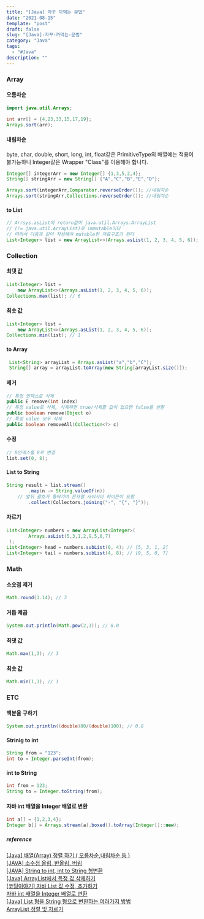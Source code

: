 ```yaml
---
title: "[Java] 자꾸 까먹는 문법"
date: "2021-08-15"
template: "post"
draft: false
slug: "[Java]-자꾸-까먹는-문법"
category: "Java"
tags:
  - "#Java"
description: ""
---
```


### Array

#### 오름차순
```Java
import java.util.Arrays;

int arr[] = {4,23,33,15,17,19};
Arrays.sort(arr);
```

#### 내림차순

byte, char, double, short, long, int, float같은  PrimitiveType의 배열에는 적용이 불가능하니 Integer같은 Wrapper "Class"를 이용해야 합니다.

```Java
Integer[] integerArr = new Integer[] {1,3,5,2,4};
String[] stringArr = new String[] {"A","C","B","E","D"};

Arrays.sort(integerArr,Comparator.reverseOrder()); //내림차순
Arrays.sort(stringArr,Collections.reverseOrder()); //내림차순
```

#### to List
```Java
// Arrsys.asList의 return값이 java.util.Arrays.ArrayList
// (!= java.util.ArrayList)로 immutable이다
// 따라서 다음과 같이 작성해야 mutable한 자료구조가 된다
List<Integer> list = new ArrayList<>(Arrays.asList(1, 2, 3, 4, 5, 6)); 
```

### Collection

#### 최댓 값
```Java
List<Integer> list = 
    new ArrayList<>(Arrays.asList(1, 2, 3, 4, 5, 6));
Collections.max(list); // 6
```

#### 최솟 값
```Java
List<Integer> list = 
    new ArrayList<>(Arrays.asList(1, 2, 3, 4, 5, 6));
Collections.min(list); // 1
```

#### to Array
```Java
 List<String> arrayList = Arrays.asList("a","b","C");  
 String[] array = arrayList.toArray(new String[arrayList.size()]);
```

#### 제거

```Java
// 특정 인덱스로 삭제
public E remove​(int index)
// 특정 value로 삭제, 삭제하면 true/삭제할 값이 없으면 false를 반환
public boolean remove​(Object o)
// 특정 value 모두 삭제
public boolean removeAll​(Collection<?> c)
```

#### 수정

```Java
// 0인덱스를 8로 변경
list.set(0, 8);
```

#### List to String

```Java
String result = list.stream()
		.map(n -> String.valueOf(n))
    // 앞뒤 괄호가 들어가며 문자열 사이사이 하이픈이 포함
		.collect(Collectors.joining("-", "{", "}"));
```

#### 자르기

```Java
List<Integer> numbers = new ArrayList<Integer>(
        Arrays.asList(5,3,1,2,9,5,0,7)
 );
List<Integer> head = numbers.subList(0, 4); // [5, 3, 1, 2]
List<Integer> tail = numbers.subList(4, 8); // [9, 5, 0, 7]
```

### Math

#### 소숫점 제거
```Java
Math.round(3.14); // 3
```

#### 거듭 제곱
```Java
System.out.println(Math.pow(2,3)); // 8.0
```

#### 최댓 값
```Java
Math.max(1,3); // 3
```

#### 최솟 값
```Java
Math.min(1,3); // 1
```

### ETC

#### 백분율 구하기
```Java
System.out.println((double)80/(double)100); // 0.8
```

#### Strinig to int
```Java
String from = "123";
int to = Integer.parseInt(from);
```

#### int to String
```Java
int from = 123;
String to = Integer.toString(from);
```

#### 자바 int 배열을 Integer 배열로 변환

```Java
int a[] = {1,2,3,4};
Integer b[] = Arrays.stream(a).boxed().toArray(Integer[]::new); 
```

##### reference

[[Java] 배열(Array) 정렬 하기 ( 오름차순,내림차순 등 )](https://ifuwanna.tistory.com/232)  
[[JAVA] 소수점 올림, 반올림, 버림](https://m-veloper.github.io/tip/2020/06/13/tip-java-06/)  
[[JAVA] String to int, int to String 형변환](https://nota.tistory.com/49)  
[[Java] ArrayList에서 특정 값 삭제하기](https://hianna.tistory.com/564)  
[[코딩이야기] 자바 List 값 수정, 추가하기](https://seoulbliss.tistory.com/267)  
[자바 int 배열을 Integer 배열로 변환](https://zetawiki.com/wiki/%EC%9E%90%EB%B0%94_int_%EB%B0%B0%EC%97%B4%EC%9D%84_Integer_%EB%B0%B0%EC%97%B4%EB%A1%9C_%EB%B3%80%ED%99%98)  
[[Java] List 형을 String 형으로 변환하는 여러가지 방법](https://needjarvis.tistory.com/311)  
[ArrayList 정렬 및 자르기](https://kamsi76.tistory.com/entry/ArrayList-%EC%A0%95%EB%A0%AC-%EB%B0%8F-%EC%9E%90%EB%A5%B4%EA%B8%B0)

